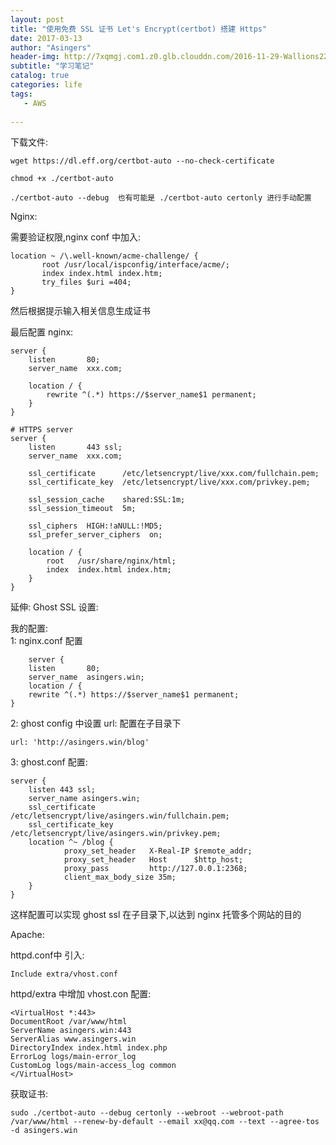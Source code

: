 ```yaml
---
layout: post
title: "使用免费 SSL 证书 Let's Encrypt(certbot) 搭建 Https"
date: 2017-03-13
author: "Asingers"
header-img: http://7xqmgj.com1.z0.glb.clouddn.com/2016-11-29-Wallions22023.jpeg
subtitle: "学习笔记"
catalog: true
categories: life
tags:
   - AWS
      
---
```


下载文件:

	wget https://dl.eff.org/certbot-auto --no-check-certificate
	
	chmod +x ./certbot-auto
	
	./certbot-auto --debug  也有可能是 ./certbot-auto certonly 进行手动配置
Nginx:

需要验证权限,nginx conf 中加入:  

	location ~ /\.well-known/acme-challenge/ {
           root /usr/local/ispconfig/interface/acme/;
           index index.html index.htm;
           try_files $uri =404;
	}
	
然后根据提示输入相关信息生成证书

最后配置 nginx:

	server {
        listen       80;
        server_name  xxx.com;

        location / {
            rewrite ^(.*) https://$server_name$1 permanent;
        }
    }

    # HTTPS server
    server {
        listen       443 ssl;
        server_name  xxx.com;

        ssl_certificate      /etc/letsencrypt/live/xxx.com/fullchain.pem;
        ssl_certificate_key  /etc/letsencrypt/live/xxx.com/privkey.pem;

        ssl_session_cache    shared:SSL:1m;
        ssl_session_timeout  5m;

        ssl_ciphers  HIGH:!aNULL:!MD5;
        ssl_prefer_server_ciphers  on;

        location / {
            root   /usr/share/nginx/html;
            index  index.html index.htm;
        }
    }
延伸: Ghost SSL 设置:  

我的配置:  
1: nginx.conf 配置  
	
	    server {
        listen       80;
        server_name  asingers.win;
        location / {
        rewrite ^(.*) https://$server_name$1 permanent;
    }
    
2: ghost config 中设置 url: 配置在子目录下
	
	url: 'http://asingers.win/blog'
3: ghost.conf 配置:
	
	server {  
        listen 443 ssl; 
        server_name asingers.win;
        ssl_certificate        /etc/letsencrypt/live/asingers.win/fullchain.pem;
        ssl_certificate_key    /etc/letsencrypt/live/asingers.win/privkey.pem;
        location ^~ /blog {
                proxy_set_header   X-Real-IP $remote_addr;
                proxy_set_header   Host      $http_host;
                proxy_pass         http://127.0.0.1:2368;
                client_max_body_size 35m;
        }
	}
这样配置可以实现 ghost ssl 在子目录下,以达到 nginx 托管多个网站的目的


Apache: 

httpd.conf中 引入:

	Include extra/vhost.conf
	
httpd/extra 中增加 vhost.con 配置:  
	
	<VirtualHost *:443>
    DocumentRoot /var/www/html
    ServerName asingers.win:443
    ServerAlias www.asingers.win
    DirectoryIndex index.html index.php
    ErrorLog logs/main-error_log
    CustomLog logs/main-access_log common
	</VirtualHost>
	
获取证书:  

	sudo ./certbot-auto --debug certonly --webroot --webroot-path /var/www/html --renew-by-default --email xx@qq.com --text --agree-tos -d asingers.win 
	
	
	
